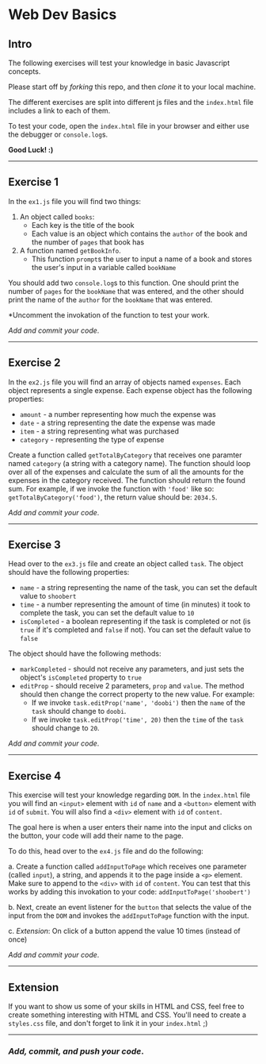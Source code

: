 # Web Dev Basics

## Intro

The following exercises will test your knowledge in basic Javascript concepts.

Please start off by *forking* this repo, and then *clone* it to your local machine.

The different exercises are split into different js files and the `index.html` file includes a link to each of them.

To test your code, open the `index.html` file in your browser and either use the debugger or `console.log`s.

**Good Luck! :)**

***

## Exercise 1

In the `ex1.js` file you will find two things:
1. An object called `books`:
    - Each key is the title of the book
    - Each value is an object which contains the `author` of the book and the number of `pages` that book has
2. A function named `getBookInfo`.
    - This function `prompt`s the user to input a name of a book and stores the user's input in a variable called `bookName`

You should add two `console.log`s to this function. One should print the number of `pages` for the `bookName` that was entered, and the other should print the name of the `author` for the `bookName` that was entered.

*Uncomment the invokation of the function to test your work.

*Add and commit your code*.

***

## Exercise 2

In the `ex2.js` file you will find an array of objects named `expenses`. Each object represents a single expense. Each expense object has the following properties:
  - `amount` - a number representing how much the expense was
  - `date` - a string representing the date the expense was made
  - `item` - a string representing what was purchased
  - `category` - representing the type of expense

Create a function called `getTotalByCategory` that receives one paramter named `category` (a string with a category name). The function should loop over all of the expenses and calculate the sum of all the amounts for the expenses in the category received. The function should return the found sum. For example, if we invoke the function with `'food'` like so: `getTotalByCategory('food')`, the return value should be: `2034.5`.

*Add and commit your code*.

***

## Exercise 3

Head over to the `ex3.js` file and create an object called `task`. The object should have the following properties:
  - `name` - a string representing the name of the task, you can set the default value to `shoobert`
  - `time` - a number representing the amount of time (in minutes) it took to complete the task, you can set the default value to `10`
  - `isCompleted` - a boolean representing if the task is completed or not (is `true` if it's completed and `false` if not). You can set the default value to `false`

The object should have the following methods:
  - `markCompleted` - should not receive any parameters, and just sets the object's `isCompleted` property to `true`
  - `editProp` - should receive 2 parameters, `prop` and `value`. The method should then change the correct property to the new value. For example:
    - If we invoke `task.editProp('name', 'doobi')` then the `name` of the `task` should change to `doobi`.
    - If we invoke `task.editProp('time', 20)` then the `time` of the `task` should change to `20`.

*Add and commit your code*.

***

## Exercise 4

This exercise will test your knowledge regarding `DOM`. In the `index.html` file you will find an `<input>` element with `id` of `name` and a `<button>` element with `id` of `submit`. You will also find a `<div>` element with `id` of `content`.

The goal here is when a user enters their name into the input and clicks on the button, your code will add their name to the page.

To do this, head over to the `ex4.js` file and do the following:

a. Create a function called `addInputToPage` which receives one parameter (called `input`), a string, and appends it to the page inside a `<p>` element. Make sure to append to the `<div>` with `id` of `content`. You can test that this works by adding this invokation to your code: `addInputToPage('shoobert')`

b. Next, create an event listener for the `button` that selects the value of the input from the `DOM` and invokes the `addInputToPage` function with the input.

c. *Extension*: On click of a button append the value 10 times (instead of once)

*Add and commit your code*.

***

## Extension

If you want to show us some of your skills in HTML and CSS, feel free to create something interesting with HTML and CSS. You'll need to create a `styles.css` file, and don't forget to link it in your `index.html` ;)

***

### *Add, commit, and push your code*.